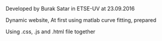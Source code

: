 Developed by Burak Satar in ETSE-UV
at 23.09.2016

Dynamic website,
At first using matlab curve fitting, prepared 

Using .css, .js and .html file together
